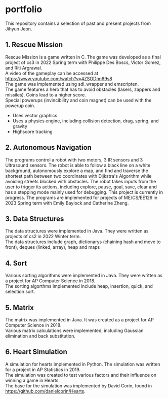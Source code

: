 # portfolio

This repository contains a selection of past and present projects from Jihyun Jeon.   

## 1. Rescue Mission

Rescue Mission is a game written in C. The game was developed as a final project of cs3 in 2022 Spring term with Philippe Des Boscs, Victor Gomez, and Riti Argrawal.    
A video of the gameplay can be accessed at https://www.youtube.com/watch?v=4ZSODnn69s8     
The game was implemented using sdl_wrapper and emscripten.   
The game features a hero that has to avoid obstacles (lasers, zappers and missiles). Coins lead to a higher score.    
Special powerups (invincibility and coin magnet) can be used with the powerup coin.  

- Uses vector graphics   
- Uses a physics engine, including collision detection, drag, spring, and gravity    
- Highscore tracking 

## 2. Autonomous Navigation

The programs control a robot with two motors, 3 IR sensors and 3 Ultrasound sensors. The robot is able to follow a black line on a white background, autonomously explore a map, and find and traverse the shortest path between two coordinates with Dijkstra's Algorithm while avoiding streets blocked with obstacles. The robot takes inputs from the user to trigger its actions, including explore, pause, goal, save, clear and has a stepping mode mainly used for debugging. This project is currently in progress. The programs are implemented for projects of ME/CS/EE129 in 2023 Spring term with Emily Baylock and Catherine Zheng.

## 3. Data Structures

The data structures were implemented in Java. They were written as projects of cs2 in 2022 Winter term.   
The data structures include graph, dictionarys (chaining hash and move to front), deques (linked, array), heap and maps    

## 4. Sort

Various sorting algorithms were implemented in Java. They were written as a project for AP Computer Science in 2018.     
The sorting algorthms implemented include heap, insertion, quick, and selection sort. 

## 5. Matrix    

The matrix was implemented in Java. It was created as a project for AP Computer Science in 2018.     
Various matrix calculations were implemented, including Gaussian elimination and back substitution.     

## 6. Heart Simulation    

A simulation for hearts implemented in Python. The simulation was written for a project in AP Statistics in 2019.   
The simulation was created to test various factors and their influence on winning a game in Hearts.    
The base for the simulation was implemented by David Corin, found in https://github.com/danielcorin/Hearts.    
